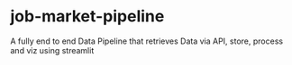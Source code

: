 # job-market-pipeline
A fully end to end Data Pipeline that retrieves Data via API, store, process and viz using streamlit
